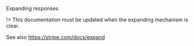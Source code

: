 Expanding responses

!> This documentation must be updated when the expanding mechanism is clear.

See also https://stripe.com/docs/expand
